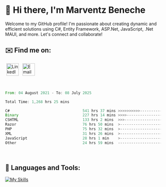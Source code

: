 # 👋 Hi there, I'm Marventz Beneche

Welcome to my GitHub profile! I'm passionate about creating dynamic and efficient solutions using C#, Entity Framework, ASP.Net, JavaScript, .Net MAUI, and more. Let's connect and collaborate!

## ✉️ Find me on:
 <a href="https://linkedin.com/in/benechem" target="_blank" rel="noopener noreferrer"> <img src="https://icons.iconarchive.com/icons/limav/flat-gradient-social/512/Linkedin-icon.png" alt="LinkedIn" height="40" style="vertical-align:top; margin:4px"></a>
 <a href="mailto:info@benechem.co"> <img src="https://icons.iconarchive.com/icons/dtafalonso/android-lollipop/512/Gmail-icon.png" alt="Email" height="40" style="vertical-align:top; margin:4px"></a>
</p>

<br/>
<!--START_SECTION:waka-->

```rust
From: 04 August 2021 - To: 08 July 2025

Total Time: 1,268 hrs 25 mins

C#                                 541 hrs 37 mins >>>>>>>>>>---------------   41.88 %
Binary                             227 hrs 14 mins >>>>---------------------   17.57 %
CSHTML                             133 hrs 2 mins  >>>----------------------   10.29 %
Razor                              76 hrs 50 mins  >------------------------   05.94 %
PHP                                75 hrs 32 mins  >------------------------   05.84 %
XML                                31 hrs 26 mins  >------------------------   02.43 %
JavaScript                         28 hrs 1 min    >------------------------   02.17 %
Other                              24 hrs 59 mins  -------------------------   01.93 %
```

<!--END_SECTION:waka-->
<br />

## 🧰 Languages and Tools:

[![My Skills](https://skillicons.dev/icons?i=js,html,css,cs,java,php,mysql,dotnet,bootstrap,visualstudio,vscode,androidstudio,azure,xd,wordpress,raspberrypi)](https://skillicons.dev)
<br />

